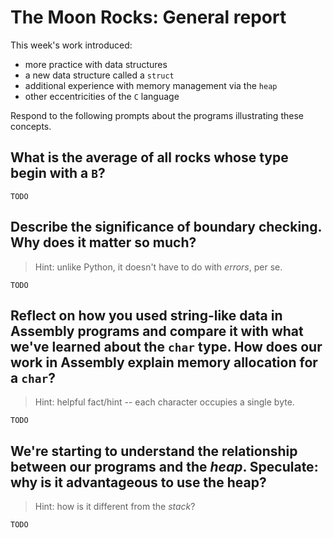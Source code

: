 # The Moon Rocks: General report

This week's work introduced:

* more practice with data structures
* a new data structure called a `struct`
* additional experience with memory management via the `heap`
* other eccentricities of the `C` language

Respond to the following prompts about the programs illustrating these concepts.

## What is the average of all rocks whose type begin with a `B`?

`TODO`

## Describe the significance of boundary checking. Why does it matter so much?

> Hint: unlike Python, it doesn't have to do with _errors_, per se.

`TODO`

## Reflect on how you used string-like data in Assembly programs and compare it with what we've learned about the `char` type. How does our work in Assembly explain memory allocation for a `char`?

> Hint: helpful fact/hint -- each character occupies a single byte.

`TODO`

## We're starting to understand the relationship between our programs and the _heap_. Speculate: why is it advantageous to use the heap?

> Hint: how is it different from the _stack_?

`TODO`